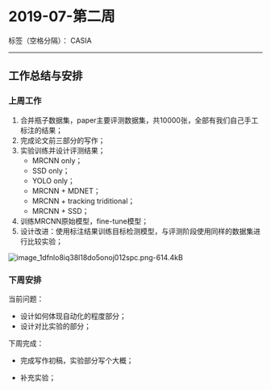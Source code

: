 ﻿# 2019-07-第二周

标签（空格分隔）： CASIA

---

## 工作总结与安排

### 上周工作

1. 合并瓶子数据集，paper主要评测数据集，共10000张，全部有我们自己手工标注的结果；
2. 完成论文前三部分的写作；
3. 实验训练并设计评测结果；
    - MRCNN only；
    - SSD only；
    - YOLO only；
    - MRCNN + MDNET；
    - MRCNN + tracking triditional；
    - MRCNN + SSD；
4. 训练MRCNN原始模型，fine-tune模型；
5. 设计改进：使用标注结果训练目标检测模型，与评测阶段使用同样的数据集进行比较实验；

![image_1dfnlo8iq38l18do5onoj012spc.png-614.4kB][1]

### 下周安排

当前问题：

- 设计如何体现自动化的程度部分；
- 设计对比实验的部分；

下周完成：

- 完成写作初稿，实验部分写个大概；
- 补充实验；


  [1]: http://static.zybuluo.com/usiege/6sa0a8tmit3r24ilc1x9i81o/image_1dfnlo8iq38l18do5onoj012spc.png